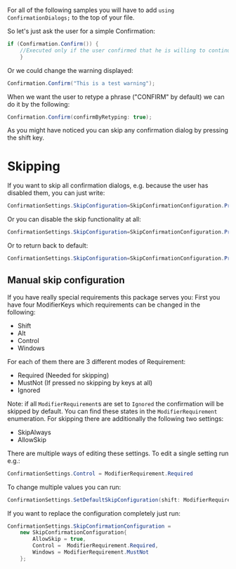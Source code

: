 <br/><br/><br/><br/><br/>

For all of the following samples you will have to add `using ConfirmationDialogs;` to the top of your file.

So let's just ask the user for a simple Confirmation:

```c#
if (Confirmation.Confirm()) {
	//Executed only if the user confirmed that he is willing to continue
	}
```

Or we could change the warning displayed:

```c#
Confirmation.Confirm("This is a test warning");
```

When we want the user to retype a phrase ("CONFIRM" by default) we can do it by the following:

```c#
Confirmation.Confirm(confirmByRetyping: true);
```

As you might have noticed you can skip any confirmation dialog by pressing the shift key.

# Skipping
If you want to skip all confirmation dialogs, e.g. because the user has disabled them, you can just write:

```c#
ConfirmationSettings.SkipConfiguration=SkipConfirmationConfiguration.Presets.SkipAlways;
```

Or you can disable the skip functionality at all:

```c#
ConfirmationSettings.SkipConfiguration=SkipConfirmationConfiguration.Presets.NeverSkip;
```

Or to return back to default:

```c#
ConfirmationSettings.SkipConfiguration=SkipConfirmationConfiguration.Presets.ShiftForSkip;
```

## Manual skip configuration

If you have really special requirements this package serves you:
First you have four ModifierKeys which requirements can be changed in the following:
- Shift
- Alt 
- Control
- Windows

For each of them there are 3 different modes of Requirement:
- Required (Needed for skipping)
- MustNot (If pressed no skipping by keys at all)
- Ignored

Note: if all `ModifierRequirement`s are set to `Ignored` the confirmation will be skipped by default. 
You can find these states in the `ModifierRequirement` enumeration.
For skipping there are additionally the following two settings:
- SkipAlways
- AllowSkip

There are multiple ways of editing these settings.
To edit a single setting run e.g.:

```c#
ConfirmationSettings.Control = ModifierRequirement.Required
```

To change multiple values you can run:

```c#
ConfirmationSettings.SetDefaultSkipConfiguration(shift: ModifierRequirement.Ignored, control: ModifierRequirement.Required);
```

If you want to replace the configuration completely just run:

```c#
ConfirmationSettings.SkipConfirmationConfiguration = 
	new SkipConfirmationConfiguration{
		AllowSkip = true,
		Control =  ModifierRequirement.Required,
		Windows = ModifierRequirement.MustNot
	};
```
